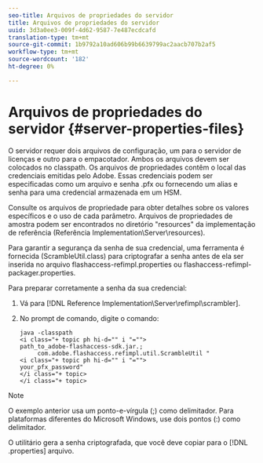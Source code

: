 ```yaml
---
seo-title: Arquivos de propriedades do servidor
title: Arquivos de propriedades do servidor
uuid: 3d3a0ee3-009f-4d62-9587-7e487ecdcafd
translation-type: tm+mt
source-git-commit: 1b9792a10ad606b99b6639799ac2aacb707b2af5
workflow-type: tm+mt
source-wordcount: '182'
ht-degree: 0%

---
```



# Arquivos de propriedades do servidor {#server-properties-files}

O servidor requer dois arquivos de configuração, um para o servidor de licenças e outro para o empacotador. Ambos os arquivos devem ser colocados no classpath. Os arquivos de propriedades contêm o local das credenciais emitidas pelo Adobe. Essas credenciais podem ser especificadas como um arquivo e senha .pfx ou fornecendo um alias e senha para uma credencial armazenada em um HSM.

Consulte os arquivos de propriedade para obter detalhes sobre os valores específicos e o uso de cada parâmetro. Arquivos de propriedades de amostra podem ser encontrados no diretório &quot;resources&quot; da implementação de referência (Referência Implementation\Server\resources).

Para garantir a segurança da senha de sua credencial, uma ferramenta é fornecida (ScrambleUtil.class) para criptografar a senha antes de ela ser inserida no arquivo flashaccess-refimpl.properties ou flashaccess-refimpl-packager.properties.

Para preparar corretamente a senha da sua credencial:

1. Vá para [!DNL Reference Implementation\Server\refimpl\scrambler].
1. No prompt de comando, digite o comando:

   ```
   java -classpath  
   <i class="+ topic ph hi-d="" i "="">
   path_to_adobe-flashaccess-sdk.jar.; 
        com.adobe.flashaccess.refimpl.util.ScrambleUtil " 
   <i class="+ topic ph hi-d="" i "="">
   your_pfx_password" 
   </i class="+ topic> 
   </i class="+ topic>
   ```

>[!NOTE]
>
>O exemplo anterior usa um ponto-e-vírgula (;) como delimitador. Para plataformas diferentes do Microsoft Windows, use dois pontos (:) como delimitador.

O utilitário gera a senha criptografada, que você deve copiar para o [!DNL .properties] arquivo.
